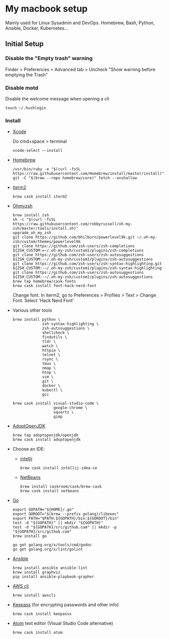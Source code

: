 # My macbook setup
Mainly used for Linux Sysadmin and DevOps. 
Homebrew, Bash, Python, Ansible, Docker, Kubernetes...

## Initial Setup

### Disable the "Empty trash" warning
Finder > Preferences > Advanced tab > Uncheck "Show warning before emptying the Trash"

### Disable motd
Disable the welcome message when opening a cli
  ```
  touch ~/.hushlogin
  ```

### Install
* [Xcode](https://developer.apple.com/xcode/)
  
  Do cmd+space > terminal
  ```
  xcode-select —-install
  ```
* [Homebrew](https://brew.sh/) 
  ```
  /usr/bin/ruby -e "$(curl -fsSL https://raw.githubusercontent.com/Homebrew/install/master/install)"
  git -C "$(brew --repo homebrew/core)" fetch --unshallow
  ```
* [iterm2](https://iterm2.com/downloads.html)
  ```
  brew cask install iterm2
  ```
* [Ohmyzsh](https://ohmyz.sh/)
  ```
  brew install zsh
  sh -c "$(curl -fsSL https://raw.githubusercontent.com/robbyrussell/oh-my-zsh/master/tools/install.sh)"
  upgrade_oh_my_zsh
  git clone https://github.com/bhilburn/powerlevel9k.git ~/.oh-my-zsh/custom/themes/powerlevel9k
  git clone https://github.com/zsh-users/zsh-completions ${ZSH_CUSTOM:=~/.oh-my-zsh/custom}/plugins/zsh-completions
  git clone https://github.com/zsh-users/zsh-autosuggestions ${ZSH_CUSTOM:-~/.oh-my-zsh/custom}/plugins/zsh-autosuggestions
  git clone https://github.com/zsh-users/zsh-syntax-highlighting.git ${ZSH_CUSTOM:-~/.oh-my-zsh/custom}/plugins/zsh-syntax-highlighting
  git clone https://github.com/zsh-users/zsh-autosuggestions ${ZSH_CUSTOM:-~/.oh-my-zsh/custom}/plugins/zsh-autosuggestions
  brew tap homebrew/cask-fonts
  brew cask install font-hack-nerd-font
  ```
  Change font. In iterm2, go to Preferences > Profiles > Text > Change Font. Select 'Hack Nerd Font'
  
* Various other tools
  ``` 
  brew install python \
               zsh-syntax-highlighting \
               zsh-autosuggestions \
               shellcheck \
               findutils \
               tldr \
               watch \
               httpie \
               telnet \
               rsync \
               tmux \
               nmap \
               htop \
               vim \
               git \
               docker \
               kubectl \
               gcc

  brew cask install visual-studio-code \
                    google-chrome \
                    xquartz \
                    gimp
  ```
  
* [AdoptOpenJDK](https://adoptopenjdk.net/)
  ```
  brew tap adoptopenjdk/openjdk
  brew cask install adoptopenjdk
  ```
* Choose an IDE:
  * [intellij](https://www.jetbrains.com/idea/)
    ```
    brew cask install intellij-idea-ce
    ```
  * [NetBeans](https://netbeans.org/kb/articles/mac.html)
    ```
    brew install caskroom/cask/brew-cask
    brew cask install netbeans
    ```
    
* [Go](https://golang.org/)
  ```
  export GOPATH="${HOME}/.go"
  export GOROOT="$(brew --prefix golang)/libexec"
  export PATH="$PATH:${GOPATH}/bin:${GOROOT}/bin"
  test -d "${GOPATH}" || mkdir "${GOPATH}"
  test -d "${GOPATH}/src/github.com" || mkdir -p "${GOPATH}/src/github.com"
  brew install go
  
  go get golang.org/x/tools/cmd/godoc
  go get golang.org/x/lint/golint
  ```

* [Ansible](https://docs.ansible.com/)
  ```
  brew install ansible ansible-lint
  brew install graphviz 
  pip install ansible-playbook-grapher
  ```

* [AWS cli](https://docs.aws.amazon.com/cli/index.html)
  ```
  brew install awscli
  ```

* [Keepass](https://www.keepassx.org/) (for encrypting passwords and other info)
  ```
  brew cask install keepassx
  ```

* [Atom](https://atom.io/) text editor (Visual Studio Code alternative)
  ```
  brew cask install atom
  ```
  
